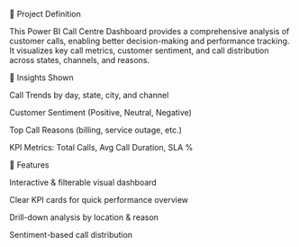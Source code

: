 📌 Project Definition

This Power BI Call Centre Dashboard provides a comprehensive analysis of customer calls, enabling better decision-making and performance tracking. It visualizes key call metrics, customer sentiment, and call distribution across states, channels, and reasons.

🔎 Insights Shown

Call Trends by day, state, city, and channel

Customer Sentiment (Positive, Neutral, Negative)

Top Call Reasons (billing, service outage, etc.)

KPI Metrics: Total Calls, Avg Call Duration, SLA %

🌟 Features

Interactive & filterable visual dashboard

Clear KPI cards for quick performance overview

Drill-down analysis by location & reason

Sentiment-based call distribution
